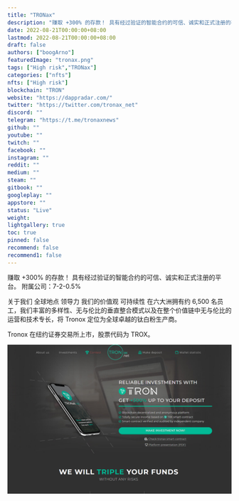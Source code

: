```yaml
---
title: "TRONax"
description: "赚取 +300% 的存款！ 具有经过验证的智能合约的可信、诚实和正式注册的平台。 附属公司：7-2-0.5%"
date: 2022-08-21T00:00:00+08:00
lastmod: 2022-08-21T00:00:00+08:00
draft: false
authors: ["boogArno"]
featuredImage: "tronax.png"
tags: ["High risk","TRONax"]
categories: ["nfts"]
nfts: ["High risk"]
blockchain: "TRON"
website: "https://dappradar.com/"
twitter: "https://twitter.com/tronax_net"
discord: ""
telegram: "https://t.me/tronaxnews"
github: ""
youtube: ""
twitch: ""
facebook: ""
instagram: ""
reddit: ""
medium: ""
steam: ""
gitbook: ""
googleplay: ""
appstore: ""
status: "Live"
weight: 
lightgallery: true
toc: true
pinned: false
recommend: false
recommend1: false
---
```

赚取 +300% 的存款！ 具有经过验证的智能合约的可信、诚实和正式注册的平台。 附属公司：7-2-0.5%

关于我们
全球地点 领导力 我们的价值观 可持续性
在六大洲拥有约 6,500 名员工，我们丰富的多样性、无与伦比的垂直整合模式以及在整个价值链中无与伦比的运营和技术专长，将 Tronox 定位为全球卓越的钛白粉生产商。

Tronox 在纽约证券交易所上市，股票代码为 TROX。

![tronax-dapp-high-risk-tron-image1_2913d259ae201a08c97b2f4c8e8b73f3](tronax-dapp-high-risk-tron-image1_2913d259ae201a08c97b2f4c8e8b73f3.png)



